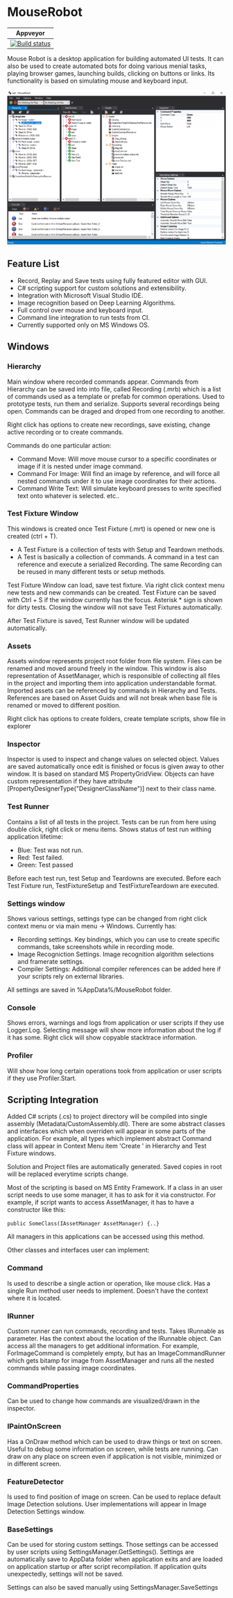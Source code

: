 # MouseRobot

| Appveyor      | 
| ------------- |
|[![Build status](https://ci.appveyor.com/api/projects/status/uvt7pre02lvo4uh7/branch/master?svg=true)](https://ci.appveyor.com/project/JustoSenka/mouserobot/branch/master)|

Mouse Robot is a desktop application for building automated UI tests. It can also be used to create automated bots for doing various menial tasks, playing browser games, launching builds, clicking on buttons or links. Its functionality is based on simulating mouse and keyboard input.

![Main window with visible Hierarhcy, Test Runner, Assets window, Inspector window, Settings window and Console window](https://github.com/JustoSenka/MouseRobot/blob/master/Resources/Screenshot_01.png?raw=true)

## Feature List

+ Record, Replay and Save tests using fully featured editor with GUI.
+ C# scripting support for custom solutions and extensibility.
+ Integration with Microsoft Visual Studio IDE.
+ Image recognition based on Deep Learning Algorithms.
+ Full control over mouse and keyboard input.
+ Command line integration to run tests from CI.
+ Currently supported only on MS Windows OS.

## Windows

### Hierarchy

Main window where recorded commands appear. Commands from Hierarchy can be saved into into file, called Recording (.mrb) which is a list of commands used as a template or prefab for common operations. Used to prototype tests, run them and serialize. Supports several recordings being open. Commands can be draged and droped from one recording to another.

Right click has options to create new recordings, save existing, change active recording or to create commands.

Commands do one particular action:

+ Command Move: Will move mouse cursor to a specific coordinates or image if it is nested under image command.
+ Command For Image: Will find an image by reference, and will force all nested commands under it to use image coordinates for their actions.
+ Command Write Text: Will simulate keyboard presses to write specified text onto whatever is selected. etc..

### Test Fixture Window

This windows is created once Test Fixture (.mrt) is opened or new one is created (ctrl + T).
+ A Test Fixture is a collection of tests with Setup and Teardown methods.
+ A Test is basically a collection of commands. A command in a test can reference and execute a serialized Recording. The same Recording can be reused in many different tests or setup methods.

Test Fixture Window can load, save test fixture. Via right click context menu new tests and new commands can be created. Test Fixture can be saved with Ctrl + S if the window currently has the focus. Asterisk * sign is shown for dirty tests. Closing the window will not save Test Fixtures automatically.

After Test Fixture is saved, Test Runner window will be updated automatically.

### Assets

Assets window represents project root folder from file system. Files can be renamed and moved around freely in the window. This window is also representation of AssetManager, which is responsible of collecting all files in the project and importing them into application understandable format. Imported assets can be referenced by commands in Hierarchy and Tests. References are based on Asset Guids and will not break when base file is renamed or moved to different position.

Right click has options to create folders, create template scripts, show file in explorer

### Inspector

Inspector is used to inspect and change values on selected object. Values are saved automatically once edit is finished or focus is given away to other window. It is based on standard MS PropertyGridView. Objects can have custom representation if they have attribute [PropertyDesignerType("DesignerClassName")] next to their class name.

### Test Runner

Contains a list of all tests in the project. Tests can be run from here using double click, right click or menu items. Shows status of test run withing application lifetime:
+ Blue: Test was not run.
+ Red: Test failed.
+ Green: Test passed

Before each test run, test Setup and Teardowns are executed. Before each Test Fixture run, TestFixtureSetup and TestFixtureTeardown are executed.

### Settings window

Shows various settings, settings type can be changed from right click context menu or via main menu -> Windows. Currently has: 
+ Recording settings. Key bindings, which you can use to create specific commands, take screenshots while in recording mode.
+ Image Recogniction Settings. Image recognition algorithm selections and framerate settings.
+ Compiler Settings: Additional compiler references can be added here if your scripts rely on external libraries.

All settings are saved in %AppData%/MouseRobot folder.

### Console

Shows errors, warnings and logs from application or user scripts if they use Logger.Log. Selecting message will show more information about the log if it has some. Right click will show copyable stacktrace information.

### Profiler

Will show how long certain operations took from application or user scripts if they use Profiler.Start. 

## Scripting Integration

Added C# scripts (.cs) to project directory will be compiled into single assembly (Metadata/CustomAssembly.dll). There are some abstract classes and interfaces which when overriden will appear in some parts of the application. For example, all types which implement abstract Command class will appear in Context Menu item 'Create <Command>' in Hierarchy and Test Fixture windows.

Solution and Project files are automatically generated. Saved copies in root will be replaced everytime scripts change.

Most of the scripting is based on MS Entity Framework. If a class in an user script needs to use some manager, it has to ask for it via constructor. For example, if script wants to access AssetManager, it has to have a constructor like this: 

```public SomeClass(IAssetManager AssetManager) {..}```

All managers in this applications can be accessed using this method.

Other classes and interfaces user can implement:

### Command

Is used to describe a single action or operation, like mouse click. Has a single Run method user needs to implement. Doesn't have the context where it is located.

### IRunner

Custom runner can run commands, recording and tests. Takes IRunnable as parameter. Has the context about the location of the IRunnable object. Can access all the managers to get additional information. For example, ForImageCommand is completely empty, but has an ImageCommandRunner which gets bitamp for image from AssetManager and runs all the nested commands while passing image coordinates.

### CommandProperties

Can be used to change how commands are visualized/drawn in the inspector.

### IPaintOnScreen

Has a OnDraw method which can be used to draw things or text on screen. Useful to debug some information on screen, while tests are running. Can draw on any place on screen even if application is not visible, minimized or in different screen.

### FeatureDetector

Is used to find position of image on screen. Can be used to replace default Image Detection solutions. User implementations will appear in Image Detection Settings window.

### BaseSettings

Can be used for storing custom settings. Those settings can be accessed by user scripts using SettingsManager.GetSettings<CustomSettings>(). Settings are automatically save to AppData folder when application exits and are loaded on application startup or after script recompilation. If application quits unexpectedly, settings will not be saved.

Settings can also be saved manually using SettingsManager.SaveSettings
